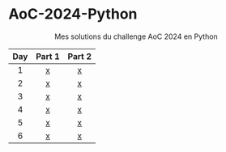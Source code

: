 # AoC-2024-Python

<div align="center">

<p> Mes solutions du challenge AoC 2024 en Python </p>

| Day | Part 1 | Part 2 |
|:--------:|:--------:|:--------:|
| 1  | [x](d1p1.py) | [x](d1p2.py) |
| 2  | [x](d2p1.py) | [x](d2p2.py) |
| 3  | [x](d3p1.py) | [x](d3p2.py) |
| 4  | [x](d4p1.py) | [x](d4p2.py) |
| 5  | [x](d5p1.py) | [x](d5p2.py) |
| 6  | [x](d6p1.py) | [x](d6p2.py) |

</div>